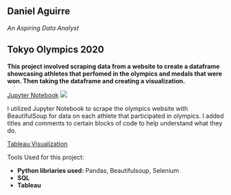 ## Daniel Aguirre

*An Aspiring Data Analyst*

## Tokyo Olympics 2020

**This project involved scraping data from a website to create a dataframe showcasing athletes that perfomed in the olympics and medals that were won. Then taking the dataframe and creating a visualization.**

[Jupyter Notebook](https://github.com/Daniel-Aguirre-11/Olympics-Project/blob/main/Scraping%20olympics%20data.ipynb)
<img src="C:/Users/danag/Desktop/portfolio website/Jupyter_Notebook_Thumbnail.png"/>

I utilized Jupyter Notebook to scrape the olympics website with BeautifulSoup for data on each athlete that participated in olympics. I added titles and comments to certain blocks of code to help understand what they do. 

[Tableau Visualization](https://public.tableau.com/views/TokyoOlympics2020_16320957724210/TokyoOlypmics?:language=en-US&:display_count=n&:origin=viz_share_link)

Tools Used for this project:
* **Python libriaries used:** Pandas, Beautifulsoup, Selenium
* **SQL**
* **Tableau**
